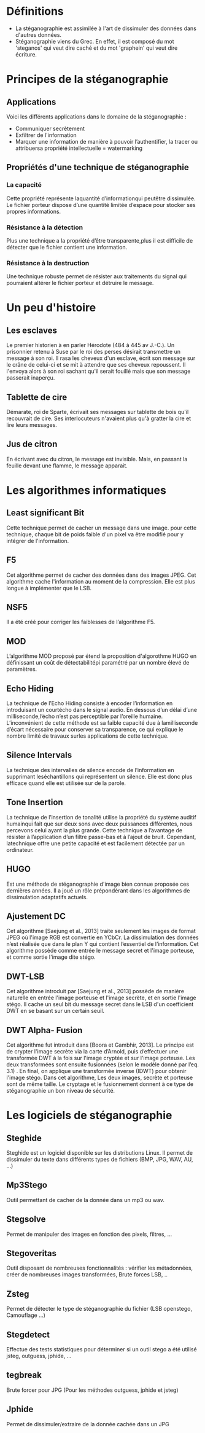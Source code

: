 # Définitions
* La stéganographie est assimilée à l'art de dissimuler des données dans d'autres données.
* Stéganographie viens du Grec. En effet, il est composé du mot 'steganos' qui veut dire caché et du mot 'graphein' qui veut dire écriture.

# Principes de la stéganographie
## Applications
Voici les différents applications dans le domaine de la stéganographie :
- Communiquer secrètement
- Exfiltrer de l'information
- Marquer une information de manière à  pouvoir l’authentifier, la tracer ou attribuersa propriété intellectuelle = watermarking

## Propriétés d'une technique de stéganographie
### La capacité
Cette propriété représente laquantité d’informationqui peutêtre dissimulée. Le fichier porteur dispose d’une quantité limitée d’espace pour stocker ses propres informations.

### Résistance à la détection
Plus une technique a la propriété d’être transparente,plus il est difficile de détecter que le fichier contient une information.

### Résistance à la destruction
Une technique robuste permet de résister aux traitements du signal qui pourraient altérer le fichier porteur et détruire le message.

# Un peu d'histoire
## Les esclaves
Le premier historien à en parler Hérodote (484 à 445 av J.-C.). Un prisonnier retenu à Suse par le roi des perses désirait transmettre un message à son roi.
Il rasa les cheveux d'un esclave, écrit son message sur le crâne de celui-ci et se mit à attendre que ses cheveux repoussent.
Il l'envoya alors à son roi sachant qu'il serait fouillé mais que son message passerait inaperçu.

## Tablette de cire
Démarate, roi de Sparte, écrivait ses messages sur tablette de bois qu'il recouvrait de cire.
Ses interlocuteurs n'avaient plus qu'à gratter la cire et lire leurs messages.

## Jus de citron
En écrivant avec du citron, le message est invisible. Mais, en passant la feuille devant une flamme, le message apparait.

# Les algorithmes informatiques
## Least significant Bit
Cette technique permet de cacher un message dans une image. pour cette technique, chaque bit de poids faible d'un pixel va être modifié pour y intégrer de l'information.

## F5
Cet algorithme permet de cacher des données dans des images JPEG. Cet algorithme cache l'information au moment de la compression. Elle est plus longue à implémenter que le LSB.

## NSF5
Il a été créé pour corriger les faiblesses de l’algorithme F5. 

## MOD
L’algorithme MOD proposé par étend la proposition d'algorothme HUGO en définissant un coût de détectabilitéρi paramétré par un nombre élevé de paramètres.

## Echo Hiding
La technique de l’Echo Hiding consiste à encoder l’information en introduisant un courtécho dans le signal audio. En dessous d’un délai d’une milliseconde,l’écho n’est pas perceptible par l’oreille humaine. L’inconvénient de cette méthode est sa faible capacité due à lamilliseconde d’écart nécessaire pour conserver sa transparence, ce qui explique le nombre limité de travaux surles applications de cette technique.

## Silence Intervals
La technique des intervalles de silence encode de l’information en supprimant leséchantillons qui représentent un silence. Elle est donc plus efficace quand elle est utilisée sur de la parole.

## Tone Insertion
La technique de l’insertion de tonalité utilise la propriété du système auditif humainqui fait que sur deux sons avec deux puissances différentes, nous percevons celui ayant la plus grande. Cette technique a l’avantage de résister à l’application d’un filtre passe-bas et à l’ajout de bruit. Cependant, latechnique offre une petite capacité et est facilement détectée par un ordinateur.

## HUGO
Est une méthode de stéganographie d'image bien connue proposée ces dernières années. Il a joué un rôle prépondérant dans les algorithmes de dissimulation adaptatifs actuels. 

## Ajustement DC
Cet algorithme [Saejung et al., 2013] traite seulement les images de format JPEG où l'image RGB est convertie en YCbCr. La dissimulation des données n’est réalisée que dans le plan Y qui contient l’essentiel de l’information.  Cet  algorithme  possède  comme  entrée  le  message secret et l'image porteuse, et comme sortie l'image dite stégo.

## DWT-LSB 
Cet  algorithme  introduit  par  [Saejung  et  al.,  2013]  possède  de  manière  naturelle  en  entrée l'image porteuse et l'image secrète, et en sortie l'image stégo. Il cache un seul bit du message secret dans le LSB d'un coefficient DWT en se basant sur un certain seuil. 

## DWT Alpha- Fusion 
Cet  algorithme  fut  introduit  dans  [Boora  et  Gambhir,  2013].  Le  principe  est  de  crypter l'image secrète via la carte d’Arnold, puis d’effectuer une transformée DWT à la fois sur l'image cryptée et sur l'image porteuse. Les deux transformées sont ensuite fusionnées (selon le modèle donné par l’eq. 3.1) . En final, on applique une transformée inverse (IDWT) pour obtenir  l'image  stégo.  Dans  cet  algorithme,  Les  deux  images,  secrète  et  porteuse  sont  de même  taille.  Le  cryptage  et  le  fusionnement  donnent  à  ce  type  de  stéganographie  un  bon niveau de sécurité. 

# Les logiciels de stéganographie
## Steghide
Steghide est un logiciel disponible sur les distributions Linux. Il permet de dissimuler du texte dans différents types de fichiers (BMP, JPG, WAV, AU, ...)

## Mp3Stego
Outil permettant de cacher de la donnée dans un mp3 ou wav.

## Stegsolve
Permet de manipuler des images en fonction des pixels, filtres, ...

## Stegoveritas
Outil disposant de nombreuses fonctionnalités :  vérifier les métadonnées, créer de nombreuses images transformées, Brute forces LSB, ..

## Zsteg
Permet de détecter le type de stéganographie du fichier (LSB openstego, Camouflage ...)

## Stegdetect
Effectue des tests statistiques pour déterminer si un outil stego a été utilisé jsteg, outguess, jphide, ...

## tegbreak
Brute forcer pour JPG (Pour les méthodes outguess, jphide et jsteg)

## Jphide
Permet de dissimuler/extraire de la donnée cachée dans un JPG
